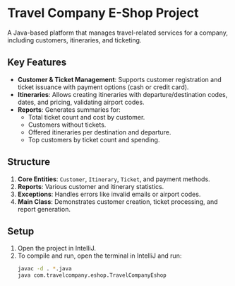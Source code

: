 # Travel Company E-Shop Project

A Java-based platform that manages travel-related services for a company, including customers, itineraries, and ticketing.

## Key Features

- **Customer & Ticket Management**: Supports customer registration and ticket issuance with payment options (cash or credit card).
- **Itineraries**: Allows creating itineraries with departure/destination codes, dates, and pricing, validating airport codes.
- **Reports**: Generates summaries for:
    - Total ticket count and cost by customer.
    - Customers without tickets.
    - Offered itineraries per destination and departure.
    - Top customers by ticket count and spending.

## Structure

1. **Core Entities**: `Customer`, `Itinerary`, `Ticket`, and payment methods.
2. **Reports**: Various customer and itinerary statistics.
3. **Exceptions**: Handles errors like invalid emails or airport codes.
4. **Main Class**: Demonstrates customer creation, ticket processing, and report generation.

## Setup

1. Open the project in IntelliJ.
2. To compile and run, open the terminal in IntelliJ and run:
   ```bash
   javac -d . *.java
   java com.travelcompany.eshop.TravelCompanyEshop

